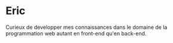 # Eric
Curieux de developper mes connaissances dans le domaine de la programmation web autant en front-end qu'en back-end.
